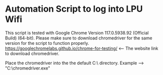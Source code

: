 # Automation Script to log into LPU Wifi

This script is tested with Google Chrome Version 117.0.5938.92 (Official Build) (64-bit).
Please make sure to download chromedriver for the same version for the script to function properly.
https://googlechromelabs.github.io/chrome-for-testing/ <-- The website link to download chromedriver.

Place the chromedriver into the the default C:\ directory. Example --> "C:\chromedriver.exe"
